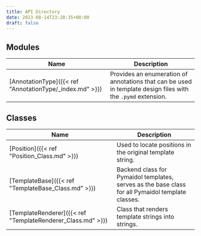```yaml
---
title: API Directory
date: 2023-08-14T23:28:35+08:00
draft: false
---
```


## Modules

Name | Description
--- | ---
[AnnotationType]({{< ref "AnnotationType/_index.md" >}}) | Provides an enumeration of annotations that can be used in template design files with the `.pymd` extension.

## Classes

Name | Description
--- | ---
[Position]({{< ref "Position_Class.md" >}}) | Used to locate positions in the original template string.
[TemplateBase]({{< ref "TemplateBase_Class.md" >}}) | Backend class for Pymaidol templates, serves as the base class for all Pymaidol template classes.
[TemplateRenderer]({{< ref "TemplateRenderer_Class.md" >}}) | Class that renders template strings into strings.
